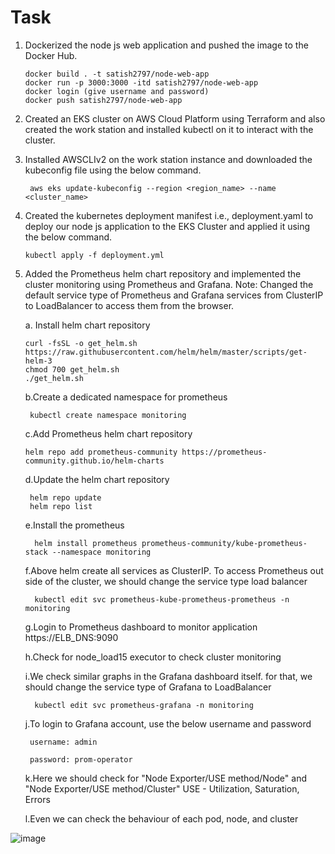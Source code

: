 # Task
1. Dockerized the node js web application and pushed the image to the Docker Hub.

       docker build . -t satish2797/node-web-app
       docker run -p 3000:3000 -itd satish2797/node-web-app
       docker login (give username and password)
       docker push satish2797/node-web-app

3. Created an EKS cluster on AWS Cloud Platform using Terraform and also created the work station and installed kubectl on it to interact with the cluster.

4. Installed AWSCLIv2 on the work station instance and downloaded the kubeconfig file using the below command.

        aws eks update-kubeconfig --region <region_name> --name <cluster_name>

5. Created  the kubernetes deployment manifest i.e., deployment.yaml to deploy our node js application to the EKS Cluster and applied it using the below command.

       kubectl apply -f deployment.yml

6. Added the Prometheus helm chart repository and implemented the cluster monitoring using Prometheus and Grafana. Note: Changed the default service type of Prometheus and Grafana services from ClusterIP to 
   LoadBalancer to access them from the browser.

   a. Install  helm chart repository

       curl -fsSL -o get_helm.sh https://raw.githubusercontent.com/helm/helm/master/scripts/get-helm-3
       chmod 700 get_helm.sh
       ./get_helm.sh

   b.Create a dedicated namespace for prometheus

        kubectl create namespace monitoring

   c.Add Prometheus helm chart repository

       helm repo add prometheus-community https://prometheus-community.github.io/helm-charts 

   d.Update the helm chart repository
      
        helm repo update
        helm repo list

   e.Install the prometheus

         helm install prometheus prometheus-community/kube-prometheus-stack --namespace monitoring

   f.Above helm create all services as ClusterIP. To access Prometheus out side of the cluster, we should change the service type load balancer

         kubectl edit svc prometheus-kube-prometheus-prometheus -n monitoring

   g.Login to Prometheus dashboard to monitor application https://ELB_DNS:9090

   h.Check for node_load15 executor to check cluster monitoring
    
   i.We check similar graphs in the Grafana dashboard itself. for that, we should change the service type of Grafana to LoadBalancer  

         kubectl edit svc prometheus-grafana -n monitoring

   j.To login to Grafana account, use the below username and password  

        username: admin
   
        password: prom-operator
   

   k.Here we should check for "Node Exporter/USE method/Node" and "Node Exporter/USE method/Cluster" USE - Utilization, Saturation, Errors
    
   l.Even we can check the behaviour of each pod, node, and cluster



![image](https://github.com/SatishKetha/Task/assets/83595823/62b190dd-b78d-4636-a3ea-6ae16b3aaafe)

   

   
   
